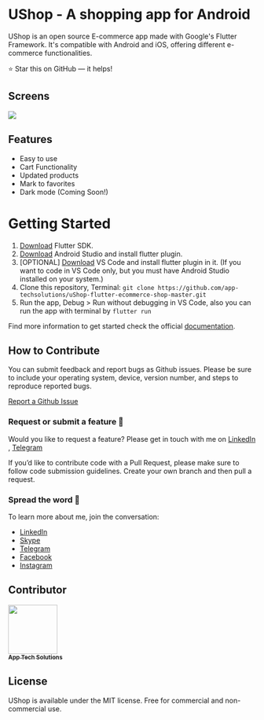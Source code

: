 # UShop - A shopping app for Android



UShop is an open source E-commerce app made with Google's Flutter Framework. It's compatible with Android and iOS, offering different e-commerce functionalities.




⭐ Star this on GitHub — it helps!


## Screens

![](https://github.com/app-techsolutions/uShop-flutter-ecommerce-shop-master/blob/master/screenshots/screenshot-ushop.JPEG)


## Features



- Easy to use
- Cart Functionality
- Updated products
- Mark to favorites
- Dark mode (Coming Soon!)



# Getting Started

1. [Download](https://flutter.dev/docs/get-started/install) Flutter SDK.
3. [Download](https://developer.android.com/studio/) Android Studio and install flutter plugin.
3. [OPTIONAL] [Download](https://code.visualstudio.com/Download) VS Code and install flutter plugin in it. (If you want to code in VS Code only, but you must have Android Studio installed on your system.)
4. Clone this repository, Terminal: `git clone https://github.com/app-techsolutions/uShop-flutter-ecommerce-shop-master.git`
5. Run the app, Debug > Run without debugging in VS Code, also you can run the app with terminal by `flutter run`

Find more information to get started check the official [documentation](https://flutter.dev/docs/get-started/editor?tab=androidstudio).



## How to Contribute

You can submit feedback and report bugs as Github issues. Please be sure to include your operating system, device, version number, and steps to reproduce reported bugs.

[Report a Github Issue](https://github.com/app-techsolutions/uShop-flutter-ecommerce-shop-master/issues)

### Request or submit a feature :postbox:

Would you like to request a feature? Please get in touch with me on [LinkedIn](https://www.linkedin.com/in/apptechsolutions/) , [Telegram](https://t.me/app-techsolutions)

If you’d like to contribute code with a Pull Request, please make sure to follow code submission guidelines. Create your own branch and then pull a request.

### Spread the word :hatched_chick:

To learn more about me, join the conversation:
- [LinkedIn](https://www.linkedin.com/in/apptechsolutions/) 
- [Skype](https://join.skype.com/wHleSGyah2SK)
- [Telegram](https://t.me/apptechsolutions)
- [Facebook](https://www.facebook.com/apptechsolutions88)
- [Instagram](https://www.instagram.com/apptechsolutio1/)

## Contributor


<!-- prettier-ignore-start -->
<!-- markdownlint-disable -->
<a href="https://www.linkedin.com/in/apptechsolutions/"><img src="https://github.com/app-techsolutions/uShop-flutter-ecommerce-shop-master/blob/master/screenshots/parvez_1600927519.png" width="100px;" alt=""/><br /><sub><b>App Tech Solutions</b></sub></a>


<!-- markdownlint-enable -->
<!-- prettier-ignore-end -->


## License
UShop is available under the MIT license. Free for commercial and non-commercial use.
